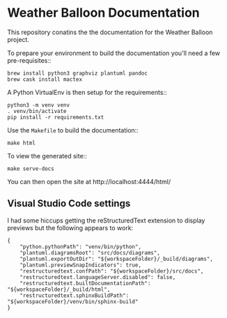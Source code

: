 # Weather Balloon Documentation

This repository conatins the the documentation for the Weather Balloon project.

To prepare your environment to build the documentation you'll need a few pre-requisites::

    brew install python3 graphviz plantuml pandoc
    brew cask install mactex

A Python VirtualEnv is then setup for the requirements::

    python3 -m venv venv
    . venv/bin/activate
    pip install -r requirements.txt

Use the `Makefile` to build the documentation::

    make html

To view the generated site::

    make serve-docs

You can then open the site at http://localhost:4444/html/

## Visual Studio Code settings

I had some hiccups getting the reStructuredText extension to display previews
but the following appears to work:

    {
        "python.pythonPath": "venv/bin/python",
        "plantuml.diagramsRoot": "src/docs/diagrams",
        "plantuml.exportOutDir": "${workspaceFolder}/_build/diagrams",
        "plantuml.previewSnapIndicators": true,
        "restructuredtext.confPath": "${workspaceFolder}/src/docs",
        "restructuredtext.languageServer.disabled": false,
        "restructuredtext.builtDocumentationPath": "${workspaceFolder}/_build/html",
        "restructuredtext.sphinxBuildPath": "${workspaceFolder}/venv/bin/sphinx-build"
    }
